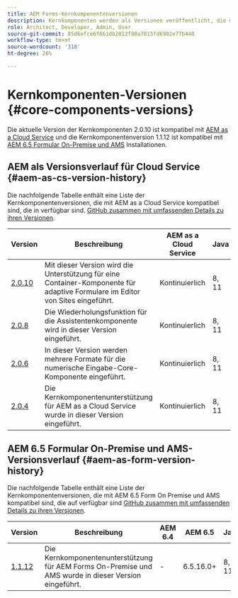 ```yaml
---
title: AEM Forms-Kernkomponentenversionen
description: Kernkomponenten werden als Versionen veröffentlicht, die mehr als eine Version derselben Kernkomponenten enthalten können. In diesem Dokument wird erläutert, welche Versionen veröffentlicht werden und wie die Kompatibilität mit Kernkomponenten und AEM verstanden werden kann.
role: Architect, Developer, Admin, User
source-git-commit: 85d6efce6f661db2812f80a7815fd6902e77b440
workflow-type: tm+mt
source-wordcount: '318'
ht-degree: 26%

---
```



# Kernkomponenten-Versionen {#core-components-versions}

Die aktuelle Version der Kernkomponenten 2.0.10 ist kompatibel mit [AEM as a Cloud Service](https://experienceleague.adobe.com/docs/experience-manager-cloud-service/landing/home.html?lang=de) und die Kernkomponentenversion 1.1.12 ist kompatibel mit [AEM 6.5 Formular On-Premise und AMS](https://experienceleague.adobe.com/docs/experience-manager-65/user-guide/home.html?lang=de) Installationen.

## AEM als Versionsverlauf für Cloud Service {#aem-as-cs-version-history}

Die nachfolgende Tabelle enthält eine Liste der Kernkomponentenversionen, die mit AEM as a Cloud Service kompatibel sind, die in verfügbar sind. [GitHub zusammen mit umfassenden Details zu ihren Versionen](https://github.com/adobe/aem-core-forms-components/releases).

| Version | Beschreibung | AEM as a Cloud Service | Java | Veröffentlichungsdatum |
|---|---|---|---|---|
| [2.0.10](https://github.com/adobe/aem-core-forms-components/releases/tag/core-forms-components-reactor-2.0.10) | Mit dieser Version wird die Unterstützung für eine Container-Komponente für adaptive Formulare im Editor von Sites eingeführt. | Kontinuierlich | 8, 11 | 17. März 2023 |
| [2.0.8](https://github.com/adobe/aem-core-forms-components/releases/tag/core-forms-components-reactor-2.0.8) | Die Wiederholungsfunktion für die Assistentenkomponente wird in dieser Version eingeführt. | Kontinuierlich | 8, 11 | 3. März 2023 |
| [2.0.6](https://github.com/adobe/aem-core-forms-components/releases/tag/core-forms-components-reactor-2.0.6) | In dieser Version werden mehrere Formate für die numerische Eingabe-Core-Komponente eingeführt. | Kontinuierlich | 8, 11 | 8. Februar 2023 |
| [2.0.4](https://github.com/adobe/aem-core-forms-components/releases/tag/core-forms-components-reactor-2.0.6) | Die Kernkomponentenunterstützung für AEM as a Cloud Service wurde in dieser Version eingeführt. | Kontinuierlich | 8, 11 | 30. Januar 2023 |

## AEM 6.5 Formular On-Premise und AMS-Versionsverlauf {#aem-as-form-version-history}

Die nachfolgende Tabelle enthält eine Liste der Kernkomponentenversionen, die mit AEM 6.5 Form On Premise und AMS kompatibel sind, die auf verfügbar sind [GitHub zusammen mit umfassenden Details zu ihren Versionen](https://github.com/adobe/aem-core-forms-components/releases/tag/core-forms-components-reactor-1.1.12).

| Version | Beschreibung | AEM 6.4 | AEM 6.5 | Java | Veröffentlichungsdatum |
|---|---|---|---|---|---|
| [1.1.12](https://github.com/adobe/aem-core-forms-components/releases/tag/core-forms-components-reactor-1.1.12) | Die Kernkomponentenunterstützung für AEM Forms On-Premise und AMS wurde in dieser Version eingeführt. | - | 6.5.16.0+ | 8, 11 | 8. Februar 2023 |